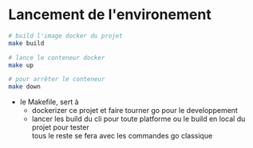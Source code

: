 # Lancement de l'environement

```bash
# build l'image docker du projet
make build

# lance le conteneur docker
make up

# pour arrêter le conteneur
make down
```

- le Makefile, sert à
    - dockerizer ce projet et faire tourner go pour le developpement
    - lancer les build du cli pour toute platforme ou le build en local du projet pour tester  
      tous le reste se fera avec les commandes go classique  
